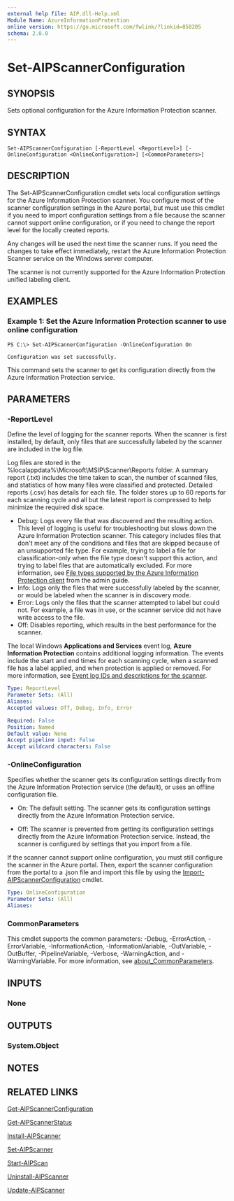 ```yaml
---
external help file: AIP.dll-Help.xml
Module Name: AzureInformationProtection
online version: https://go.microsoft.com/fwlink/?linkid=858205
schema: 2.0.0
---
```


# Set-AIPScannerConfiguration

## SYNOPSIS
Sets optional configuration for the Azure Information Protection scanner.

## SYNTAX

```
Set-AIPScannerConfiguration [-ReportLevel <ReportLevel>] [-OnlineConfiguration <OnlineConfiguration>] [<CommonParameters>]
```

## DESCRIPTION
The Set-AIPScannerConfiguration cmdlet sets local configuration settings for the Azure Information Protection scanner. You configure most of the scanner configuration settings in the Azure portal, but must use this cmdlet if you need to import configuration settings from a file because the scanner cannot support online configuration, or if you need to change the report level for the locally created reports.

Any changes will be used the next time the scanner runs. If you need the changes to take effect immediately, restart the Azure Information Protection Scanner service on the Windows server computer.

The scanner is not currently supported for the Azure Information Protection unified labeling client.

## EXAMPLES

### Example 1: Set the Azure Information Protection scanner to use online configuration

```
PS C:\> Set-AIPScannerConfiguration -OnlineConfiguration On

Configuration was set successfully.
```

This command sets the scanner to get its configuration directly from the Azure Information Protection service.


## PARAMETERS

### -ReportLevel
Define the level of logging for the scanner reports. When the scanner is first installed, by default, only files that are successfully labeled by the scanner are included in the log file.

Log files are stored in the %localappdata%\Microsoft\MSIP\Scanner\Reports folder. A summary report (.txt) includes the time taken to scan, the number of scanned files, and statistics of how many files were classified and protected. Detailed reports (.csv) has details for each file. The folder stores up to 60 reports for each scanning cycle and all but the latest report is compressed to help minimize the required disk space.

- Debug: Logs every file that was discovered and the resulting action. This level of logging is useful for troubleshooting but slows down the Azure Information Protection scanner. This category includes files that don't meet any of the conditions and files that are skipped because of an unsupported file type. For example, trying to label a file for classification-only when the file type doesn't support this action, and trying to label files that are automatically excluded. For more information, see [File types supported by the Azure Information Protection client](https://docs.microsoft.com/information-protection/rms-client/client-admin-guide-file-types) from the admin guide.
- Info: Logs only the files that were successfully labeled by the scanner, or would be labeled when the scanner is in discovery mode.
- Error: Logs only the files that the scanner attempted to label but could not. For example, a file was in use, or the scanner service did not have write access to the file.
- Off: Disables reporting, which results in the best performance for the scanner.

The local Windows **Applications and Services** event log, **Azure Information Protection** contains additional logging information. The events include the start and end times for each scanning cycle, when a scanned file has a label applied, and when protection is applied or removed. For more information, see [Event log IDs and descriptions for the scanner](https://docs.microsoft.com/information-protection/deploy-aip-scanner#event-log-ids-and-descriptions-for-the-scanner).


```yaml
Type: ReportLevel
Parameter Sets: (All)
Aliases:
Accepted values: Off, Debug, Info, Error

Required: False
Position: Named
Default value: None
Accept pipeline input: False
Accept wildcard characters: False
```

### -OnlineConfiguration 
Specifies whether the scanner gets its configuration settings directly from the Azure Information Protection service (the default), or uses an offline configuration file.

- On: The default setting. The scanner gets its configuration settings directly from the Azure Information Protection service.

- Off: The scanner is prevented from getting its configuration settings directly from the Azure Information Protection service. Instead, the scanner is configured by settings that you import from a file. 

If the scanner cannot support online configuration, you must still configure the scanner in the Azure portal. Then, export the scanner configuration from the portal to a .json file and import this file by using the [Import-AIPScannerConfiguration](./Import-AIPScannerConfiguration.md) cmdlet.

```yaml
Type: OnlineConfiguration
Parameter Sets: (All)
Aliases:
```


### CommonParameters
This cmdlet supports the common parameters: -Debug, -ErrorAction, -ErrorVariable, -InformationAction, -InformationVariable, -OutVariable, -OutBuffer, -PipelineVariable, -Verbose, -WarningAction, and -WarningVariable.
For more information, see [about_CommonParameters](https://go.microsoft.com/fwlink/?LinkID=113216).

## INPUTS

### None

## OUTPUTS

### System.Object

## NOTES

## RELATED LINKS

[Get-AIPScannerConfiguration](./Get-AIPScannerConfiguration.md)

[Get-AIPScannerStatus](./Get-AIPScannerStatus.md)

[Install-AIPScanner](./Install-AIPScanner.md)

[Set-AIPScanner](./Set-AIPScanner.md)

[Start-AIPScan](./Start-AIPScan.md)

[Uninstall-AIPScanner](./Uninstall-AIPScanner.md)

[Update-AIPScanner](./Update-AIPScanner.md)

